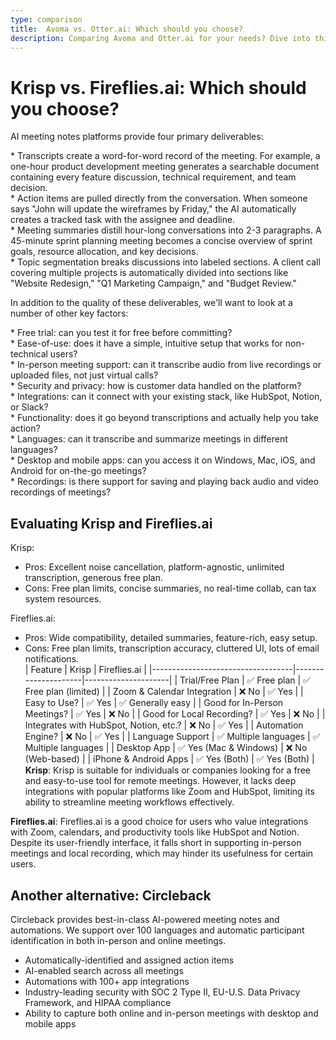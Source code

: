```yaml
---
type: comparison
title:  Avoma vs. Otter.ai: Which should you choose?
description: Comparing Avoma and Otter.ai for your needs? Dive into this article to evaluate both tools and discover an alternative, Circleback.
---
```


# Krisp vs. Fireflies.ai: Which should you choose?  
AI meeting notes platforms provide four primary deliverables:  
  
* Transcripts create a word-for-word record of the meeting. For example, a one-hour product development meeting generates a searchable document containing every feature discussion, technical requirement, and team decision.  
* Action items are pulled directly from the conversation. When someone says "John will update the wireframes by Friday," the AI automatically creates a tracked task with the assignee and deadline.  
* Meeting summaries distill hour-long conversations into 2-3 paragraphs. A 45-minute sprint planning meeting becomes a concise overview of sprint goals, resource allocation, and key decisions.  
* Topic segmentation breaks discussions into labeled sections. A client call covering multiple projects is automatically divided into sections like "Website Redesign," "Q1 Marketing Campaign," and "Budget Review."  
  
In addition to the quality of these deliverables, we'll want to look at a number of other key factors:  
  
* Free trial: can you test it for free before committing?  
* Ease-of-use: does it have a simple, intuitive setup that works for non-technical users?  
* In-person meeting support: can it transcribe audio from live recordings or uploaded files, not just virtual calls?  
* Security and privacy: how is customer data handled on the platform?  
* Integrations: can it connect with your existing stack, like HubSpot, Notion, or Slack?  
* Functionality: does it go beyond transcriptions and actually help you take action?  
* Languages: can it transcribe and summarize meetings in different languages?  
* Desktop and mobile apps: can you access it on Windows, Mac, iOS, and Android for on-the-go meetings?  
* Recordings: is there support for saving and playing back audio and video recordings of meetings?    
## Evaluating Krisp and Fireflies.ai  
Krisp:
- Pros: Excellent noise cancellation, platform-agnostic, unlimited transcription, generous free plan.
- Cons: Free plan limits, concise summaries, no real-time collab, can tax system resources.

Fireflies.ai:
- Pros: Wide compatibility, detailed summaries, feature-rich, easy setup.
- Cons: Free plan limits, transcription accuracy, cluttered UI, lots of email notifications.  
| Feature                           | Krisp               | Fireflies.ai        |
|-----------------------------------|---------------------|---------------------|
| Trial/Free Plan                   | ✅ Free plan        | ✅ Free plan (limited) |
| Zoom & Calendar Integration       | ❌ No               | ✅ Yes              |
| Easy to Use?                      | ✅ Yes              | ✅ Generally easy   |
| Good for In-Person Meetings?      | ✅ Yes              | ❌ No               |
| Good for Local Recording?         | ✅ Yes              | ❌ No               |
| Integrates with HubSpot, Notion, etc.? | ❌ No           | ✅ Yes              |
| Automation Engine?                | ❌ No               | ✅ Yes              |
| Language Support                  | ✅ Multiple languages | ✅ Multiple languages |
| Desktop App                       | ✅ Yes (Mac & Windows) | ❌ No (Web-based) |
| iPhone & Android Apps             | ✅ Yes (Both)       | ✅ Yes (Both)       |  
**Krisp**: Krisp is suitable for individuals or companies looking for a free and easy-to-use tool for remote meetings. However, it lacks deep integrations with popular platforms like Zoom and HubSpot, limiting its ability to streamline meeting workflows effectively.

**Fireflies.ai**: Fireflies.ai is a good choice for users who value integrations with Zoom, calendars, and productivity tools like HubSpot and Notion. Despite its user-friendly interface, it falls short in supporting in-person meetings and local recording, which may hinder its usefulness for certain users.  
## Another alternative: Circleback  
Circleback provides best-in-class AI-powered meeting notes and automations. We support over 100 languages and automatic participant identification in both in-person and online meetings.  
  
* Automatically-identified and assigned action items  
* AI-enabled search across all meetings  
* Automations with 100+ app integrations  
* Industry-leading security with SOC 2 Type II, EU-U.S. Data Privacy Framework, and HIPAA compliance  
* Ability to capture both online and in-person meetings with desktop and mobile apps  